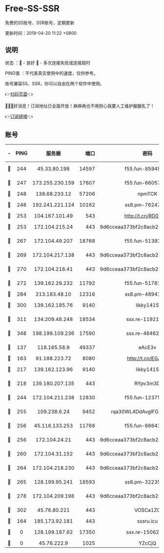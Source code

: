 # Free-SS-SSR

免费的SS账号、SSR账号，定期更新

更新时间：2019-04-20 11:22 +0800

## 说明

状态     ：🙂 - 良好 🙁 - 多次连接失败或连接超时

PING值   ：不代表真实使用中的速度，仅供参考。

账号兼容SS、SSR，你可以自由在两个软件中使用。

👉[扫码页面](https://liesauer.github.io/Free-SS-SSR/)👈

🎉🎉🎉好消息！订阅地址已全面开放！麻麻再也不用担心我要人工维护酸酸乳了！

👉[订阅链接](https://www.liesauer.net/yogurt/subscribe?ACCESS_TOKEN=DAYxR3mMaZAsaqUb)👈

## 账号

|-|PING|服务器|端口|密码|加密方式|区域|
|:----:|:----:|:-----:|-----:|:----:|:----:|:----:|
|🙂|244|45.33.80.198|14597|f55.fun-85949731|aes-256-cfb|US|
|🙂|247|173.255.230.159|17607|f55.fun-66057870|aes-256-cfb|US|
|🙂|248|138.68.233.12|57206|npmTCK|rc4-md5|US|
|🙂|248|192.241.221.124|10162|ss8.pm-76247353|aes-256-cfb|US|
|🙂|253|104.167.101.49|543|http://t.cn/RD0D7sx|rc4-md5|CA|
|🙂|253|172.104.215.24|443|9d6cceaa373bf2c8acb22e60b6a58be6|aes-256-cfb|US|
|🙂|267|172.104.49.207|18768|f55.fun-51393144|aes-256-cfb|SG|
|🙂|269|172.104.217.138|443|9d6cceaa373bf2c8acb22e60b6a58be6|aes-256-cfb|US|
|🙂|270|172.104.218.41|443|9d6cceaa373bf2c8acb22e60b6a58be6|aes-256-cfb|US|
|🙂|272|139.162.29.232|11792|f55.fun-51781250|aes-256-cfb|SG|
|🙂|284|213.183.48.10|12316|ss8.pm-48941717|rc4-md5|RU|
|🙂|300|139.162.185.76|9140|likky1415|aes-256-cfb|DE|
|🙂|311|134.209.48.248|18534|ssx.re-11921938|aes-256-cfb|US|
|🙂|348|198.199.109.236|17590|ssx.re-46462767|aes-256-cfb|US|
|🙂|137|118.165.58.9|49337|eAcE3v|chacha20-ietf|TW|
|🙂|163|91.188.223.72|8080|http://t.cn/EGJIyrl|rc4-md5|RU|
|🙂|217|139.162.123.96|9140|likky1415|aes-256-cfb|JP|
|🙂|218|139.180.207.135|443|RYpv3m3D|aes-256-cfb|JP|
|🙂|244|172.104.211.238|12830|f55.fun-12375004|aes-256-cfb|US|
|🙂|255|109.238.6.24|9452|rqa30WL4DdAvgIFG6Fs3znzTa|aes-256-cfb|FR|
|🙂|256|45.118.133.253|11768|f55.fun-66641125|aes-256-cfb|SG|
|🙂|256|172.104.24.21|443|9d6cceaa373bf2c8acb22e60b6a58be6|aes-256-cfb|US|
|🙂|260|172.104.31.152|443|9d6cceaa373bf2c8acb22e60b6a58be6|aes-256-cfb|US|
|🙂|264|172.104.218.230|443|9d6cceaa373bf2c8acb22e60b6a58be6|aes-256-cfb|US|
|🙂|265|128.199.95.241|18593|ss8.pm-32235204|aes-256-cfb|SG|
|🙂|278|172.104.209.198|443|9d6cceaa373bf2c8acb22e60b6a58be6|aes-256-cfb|US|
|🙂|302|45.76.80.221|443|VOSCa1ZG|aes-256-cfb|DE|
|🙁|164|185.173.92.181|443|sssru.icu|rc4-md5|RU|
|🙁|0|128.199.187.62|17350|ssx.re-15062538|aes-256-cfb|SG|
|🙁|0|45.76.222.9|1025|YZcCjQ|rc4-md5|JP|
